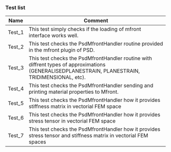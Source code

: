 ### Test list

| Name   | Comment                                                      |
| ------ | ------------------------------------------------------------ |
| Test_1 | This test simply checks if the loading of mfront interface works well. |
| Test_2 | This test checks the PsdMfrontHandler routine provided in the mfront plugin of PSD. |
| Test_3 | This test checks the PsdMfrontHandler routine with diffrent types of approximations (GENERALISEDPLANESTRAIN, PLANESTRAIN, TRIDIMENSIONAL, etc). |
| Test_4 | This test checks the PsdMfrontHandler sending and printing material properties to Mfront. |
| Test_5 | This test checks the PsdMfrontHandler how it provides stiffness matrix in vectorial FEM space |
| Test_6 | This test checks the PsdMfrontHandler how it provides stress tensor in vectorial FEM space |
| Test_7 | This test checks the PsdMfrontHandler how it provides stress tensor and stiffness matrix in vectorial FEM spaces |
